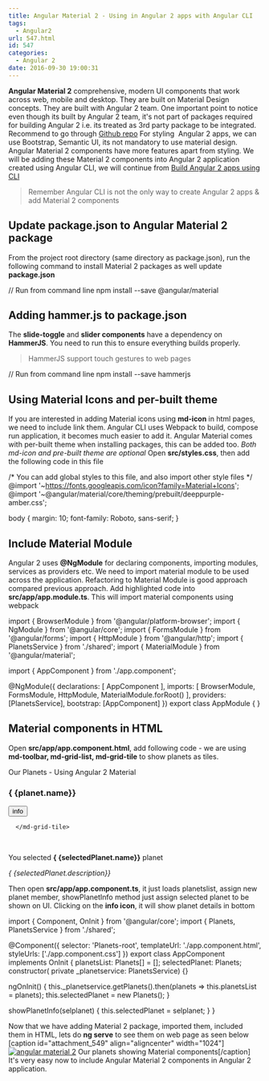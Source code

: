 ```yaml
---
title: Angular Material 2 - Using in Angular 2 apps with Angular CLI
tags:
  - Angular2
url: 547.html
id: 547
categories:
  - Angular 2
date: 2016-09-30 19:00:31
---
```


**Angular Material 2** comprehensive, modern UI components that work across web, mobile and desktop. They are built on Material Design concepts. They are built with Angular 2 team. One important point to notice even though its built by Angular 2 team, it's not part of packages required for building Angular 2 i.e. its treated as 3rd party package to be integrated. Recommend to go through [Github repo](https://github.com/angular/material2/blob/master/GETTING_STARTED.md) For styling  Angular 2 apps, we can use Bootstrap, Semantic UI, its not mandatory to use material design.  Angular Material 2 components have more features apart from styling. We will be adding these Material 2 components into Angular 2 application created using Angular CLI, we will continue from [Build Angular 2 apps using CLI](http://www.mithunvp.com/build-angular-apps-using-angular-2-cli/)

> Remember Angular CLI is not the only way to create Angular 2 apps & add Material 2 components

Update package.json to Angular Material 2 package
-------------------------------------------------

From the project root directory (same directory as package.json), run the following command to install Material 2 packages as well update **package.json**

// Run from command line
npm install --save @angular/material

Adding hammer.js to package.json
--------------------------------

The **slide-toggle** and **slider components** have a dependency on **HammerJS**. You need to run this to ensure everything builds properly.

> HammerJS support touch gestures to web pages

// Run from command line
npm install --save hammerjs

Using Material Icons and per-built theme
----------------------------------------

If you are interested in adding Material icons using **md-icon** in html pages, we need to include link them. Angular CLI uses Webpack to build, compose run application, it becomes much easier to add it. Angular Material comes with per-built theme when installing packages, this can be added too. _Both md-icon and pre-built theme are optional_ Open **src/styles.css**, then add the following code in this file

/\* You can add global styles to this file, and also import other style files */
@import '~https://fonts.googleapis.com/icon?family=Material+Icons';
@import '~@angular/material/core/theming/prebuilt/deeppurple-amber.css';

body {
  margin: 10;
  font-family: Roboto, sans-serif;
}

Include Material Module
-----------------------

Angular 2 uses **@NgModule** for declaring components, importing modules, services as providers etc. We need to import material module to be used across the application. Refactoring to Material Module is good approach compared previous approach. Add highlighted code into **src/app/app.module.ts**. This will import material components using webpack

import { BrowserModule } from '@angular/platform-browser';
import { NgModule } from '@angular/core';
import { FormsModule } from '@angular/forms';
import { HttpModule } from '@angular/http';
import { PlanetsService } from './shared';
import { MaterialModule } from '@angular/material';

import { AppComponent } from './app.component';

@NgModule({
  declarations: \[
    AppComponent
  \],
  imports: \[
    BrowserModule,
    FormsModule,
    HttpModule,
    MaterialModule.forRoot()
  \],
  providers: \[PlanetsService\],
  bootstrap: \[AppComponent\]
})
export class AppModule { }

Material components in HTML
---------------------------

Open **src/app/app.component.html**, add following code - we are using **md-toolbar, md-grid-list, md-grid-tile** to show planets as tiles.

<md-toolbar>
  Our Planets - Using Angular 2 Material  
</md-toolbar>

<md-grid-list cols="4" rowHeight="100px" >
      <md-grid-tile *ngFor="let planet of planetsList" >
          <h3 md-line>{ {planet.name}}</h3>
          <button md-icon-button (click)="showPlanetInfo(planet)">
            <md-icon>info</md-icon>
          </button>         
        
      </md-grid-tile>
</md-grid-list>

<br>
<p>You selected <b>{ {selectedPlanet.name}}</b> planet</p>
 <i>{ {selectedPlanet.description}}</i>

Then open **src/app/app.component.ts**, it just loads planetslist, assign new planet member, showPlanetInfo method just assign selected planet to be shown on UI. Clicking on the **info icon**, it will show planet details in bottom

import { Component, OnInit } from '@angular/core';
import { Planets, PlanetsService } from './shared';

@Component({
  selector: 'Planets-root',
  templateUrl: './app.component.html',
  styleUrls: \['./app.component.css'\]
})
export class AppComponent implements OnInit {
  planetsList: Planets\[\] = \[\];
  selectedPlanet: Planets;
  constructor(
    private _planetservice: PlanetsService) {}

  ngOnInit() {
    this._planetservice.getPlanets().then(planets => this.planetsList = planets);
    this.selectedPlanet = new Planets();
  }

  showPlanetInfo(selplanet)
  {
    this.selectedPlanet = selplanet;
  }
}

Now that we have adding Material 2 package, imported them, included them in HTML, lets do **ng serve** to see them on web page as seen below \[caption id="attachment_549" align="aligncenter" width="1024"\][![angular material 2](http://www.mithunvp.com/wp-content/uploads/2016/09/ng-md-1024x354.png)](http://www.mithunvp.com/wp-content/uploads/2016/09/ng-md.png) Our planets showing Material components\[/caption\] It's very easy now to include Angular Material 2 components in Angular 2 application.